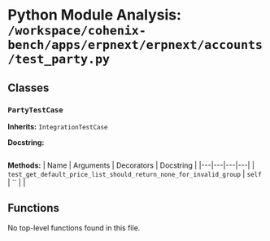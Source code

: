 # Python Module Analysis: `/workspace/cohenix-bench/apps/erpnext/erpnext/accounts/test_party.py`

## Classes

### `PartyTestCase`
**Inherits:** `IntegrationTestCase`


**Docstring:**
```

```

**Methods:**
| Name | Arguments | Decorators | Docstring |
|---|---|---|---|
| `test_get_default_price_list_should_return_none_for_invalid_group` | `self` | `` |  |





## Functions

No top-level functions found in this file.
